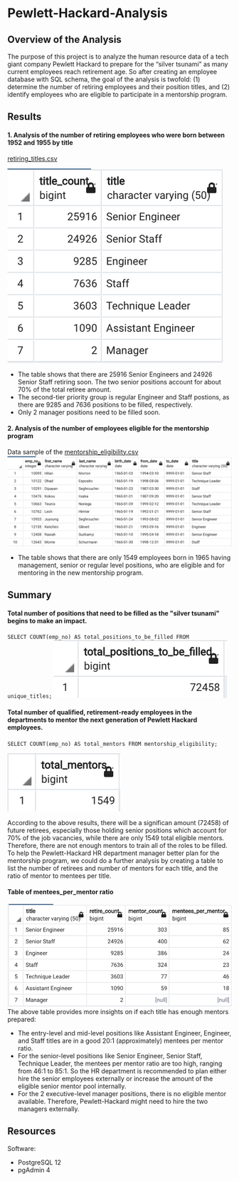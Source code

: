 # Pewlett-Hackard-Analysis

## Overview of the Analysis
The purpose of this project is to analyze the human resource data of a tech giant company Pewlett Hackard to prepare for the “silver tsunami” as many current employees reach retirement age. So after creating an employee database with SQL schema, the goal of the analysis is twofold: (1) determine the number of retiring employees and their position titles, and (2) identify employees who are eligible to participate in a mentorship program. 

## Results
#### 1. Analysis of the number of retiring employees who were born between 1952 and 1955 by title
[retiring_titles.csv](Data/retiring_titles.csv)

![retiring_titles](Data/retiring_titles.png)
* The table shows that there are 25916  Senior Engineers and 24926 Senior Staff retiring soon. The two senior positions account for about 70% of the total retiree amount. 
* The second-tier priority group is regular Engineer and Staff postions, as there are 9285 and 7636 positions to be filled, respectively. 
* Only 2 manager positions need to be filled soon. 

#### 2. Analysis of the number of employees eligible for the mentorship program
Data sample of the [mentorship_eligibility.csv](Data/mentorship_eligibility.csv)
![Data sample](Data/mentorship_eligibility.png) 
* The table shows that there are only 1549 employees born in 1965 having management, senior or regular level positions, who are eligible and for mentoring in the new mentorship program.

## Summary
#### Total number of positions that need to be filled as the "silver tsunami" begins to make an impact.

`SELECT COUNT(emp_no) AS total_positions_to_be_filled
FROM unique_titles;`
![positions_to_be_filled](Data/positions_to_be_filled.png)

#### Total number of qualified, retirement-ready employees in the departments to mentor the next generation of Pewlett Hackard employees.

`SELECT COUNT(emp_no) AS total_mentors
FROM mentorship_eligibility;`

![total_mentors](Data/total_mentors.png)

According to the above results, there will be a significan amount (72458) of future retirees, especially those holding senior positions which account for 70% of the job vacancies, while there are only 1549 total eligible mentors. Therefore, there are not enough mentors to train all of the roles to be filled. To help the Pewlett-Hackard HR department manager better plan for the mentorship program, we could do a further analysis by creating a table to list the number of retirees and number of mentors for each title, and the ratio of mentor to mentees per title.  

#### Table of mentees_per_mentor ratio
![mentees_per_mentor](Data/mentees_per_mentor.png)
The above table provides more insights on if each title has enough mentors prepared: 
* The entry-level and mid-level positions like Assistant Engineer, Engineer, and Staff titles are in a good 20:1 (approximately) mentees per mentor ratio. 
* For the senior-level positions like Senior Engineer, Senior Staff, Technique Leader, the mentees per mentor ratio are too high, ranging from 46:1 to 85:1. So the HR department is recommended to plan either hire the senior employees externally or increase the amount of the eligible senior mentor pool internally. 
* For the 2 executive-level manager positions, there is no eligible mentor available. Therefore, Pewlett-Hackard might need to hire the two managers externally. 

## Resources
Software:
* PostgreSQL 12
* pgAdmin 4
 
